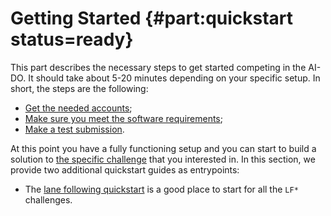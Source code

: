 # Getting Started {#part:quickstart status=ready}

This part describes the necessary steps to get started competing in the AI-DO. It should take about 5-20 minutes depending on your specific setup. In short, the steps are the following:

- [Get the needed accounts](#cm-accounts);
- [Make sure you meet the software requirements](#cm-sw);
- [Make a test submission](#cm-first).
 
At this point you have a fully functioning setup and you can start to build a solution to [the specific challenge](#part:aido-rules) that you interested in. In this section, we provide two additional quickstart guides as entrypoints:
 
- The [lane following quickstart](#quickstart-lanefollowing) is a good place to start for all the `LF*` challenges.


<minitoc/>



